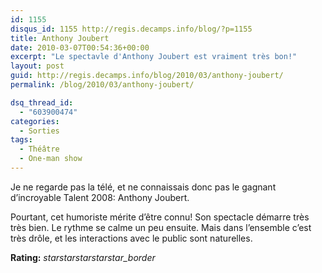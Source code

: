 ```yaml
---
id: 1155
disqus_id: 1155 http://regis.decamps.info/blog/?p=1155
title: Anthony Joubert
date: 2010-03-07T00:54:36+00:00
excerpt: "Le spectavle d'Anthony Joubert est vraiment très bon!"
layout: post
guid: http://regis.decamps.info/blog/2010/03/anthony-joubert/
permalink: /blog/2010/03/anthony-joubert/

dsq_thread_id:
  - "603900474"
categories:
  - Sorties
tags:
  - Théâtre
  - One-man show
---
```

Je ne regarde pas la télé, et ne connaissais donc pas le gagnant d’incroyable Talent 2008: Anthony Joubert.

Pourtant, cet humoriste mérite d’être connu! Son spectacle démarre très très bien. Le rythme se calme un peu ensuite. Mais dans l’ensemble c’est très drôle, et les interactions avec le public sont naturelles. 

**Rating:** <i class="material-icons">star</i><i class="material-icons">star</i><i class="material-icons">star</i><i class="material-icons">star</i><i class="material-icons">star_border</i> 
